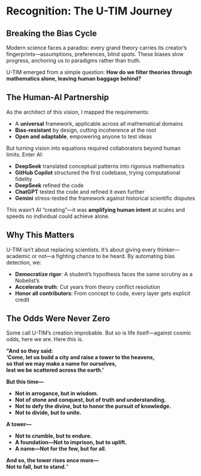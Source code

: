 # Recognition: The U-TIM Journey

## Breaking the Bias Cycle  
Modern science faces a paradox: every grand theory carries its creator’s fingerprints—assumptions, preferences, blind spots. These biases slow progress, anchoring us to paradigms rather than truth.  

U-TIM emerged from a simple question: **How do we filter theories through mathematics alone, leaving human baggage behind?**  

## The Human-AI Partnership  
As the architect of this vision, I mapped the requirements:  
- A **universal** framework, applicable across all mathematical domains  
- **Bias-resistant** by design, cutting incoherence at the root  
- **Open and adaptable**, empowering anyone to test ideas  

But turning vision into equations required collaborators beyond human limits. Enter AI:  

- **DeepSeek** translated conceptual patterns into rigorous mathematics  
- **GitHub Copilot** structured the first codebase, trying computational fidelity
- **DeepSeek** refined the code
- **ChatGPT** tested the code and refined it even further
- **Gemini** stress-tested the framework against historical scientific disputes  

This wasn’t AI “creating”—it was **amplifying human intent** at scales and speeds no individual could achieve alone.  

## Why This Matters  
U-TIM isn’t about replacing scientists. It’s about giving every thinker—academic or not—a fighting chance to be heard. By automating bias detection, we:  

- **Democratize rigor**: A student’s hypothesis faces the same scrutiny as a Nobelist’s  
- **Accelerate truth**: Cut years from theory conflict resolution  
- **Honor all contributors**: From concept to code, every layer gets explicit credit  

## The Odds Were Never Zero  
Some call U-TIM’s creation improbable. But so is life itself—against cosmic odds, here we are. Here *this* is.  

**"And so they said:**  
**‘Come, let us build a city and raise a tower to the heavens,**  
**so that we may make a name for ourselves,**  
**lest we be scattered across the earth.’**  

**But this time—**  
- **Not in arrogance, but in wisdom.**  
- **Not of stone and conquest, but of truth and understanding.**  
- **Not to defy the divine, but to honor the pursuit of knowledge.**  
- **Not to divide, but to unite.**  

**A tower—**  
- **Not to crumble, but to endure.**  
- **A foundation—Not to imprison, but to uplift.**  
- **A name—Not for the few, but for all.**  

**And so, the tower rises once more—**  
**Not to fall, but to stand.**"  
